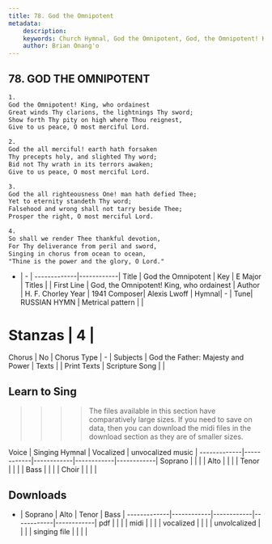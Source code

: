 ```yaml
---
title: 78. God the Omnipotent
metadata:
    description: 
    keywords: Church Hymnal, God the Omnipotent, God, the Omnipotent! King, who ordainest, 
    author: Brian Onang'o
---
```



## 78. GOD THE OMNIPOTENT

```txt
1.
God the Omnipotent! King, who ordainest
Great winds Thy clarions, the lightnings Thy sword;
Show forth Thy pity on high where Thou reignest,
Give to us peace, O most merciful Lord.

2.
God the all merciful! earth hath forsaken
Thy precepts holy, and slighted Thy word;
Bid not Thy wrath in its terrors awaken;
Give to us peace, O most merciful Lord.

3.
God the all righteousness One! man hath defied Thee;
Yet to eternity standeth Thy word;
Falsehood and wrong shall not tarry beside Thee;
Prosper the right, O most merciful Lord.

4.
So shall we render Thee thankful devotion,
For Thy deliverance from peril and sword,
Singing in chorus from ocean to ocean,
"Thine is the power and the glory, O Lord."

```

- |   -  |
-------------|------------|
Title | God the Omnipotent |
Key | E Major |
Titles |  |
First Line | God, the Omnipotent! King, who ordainest |
Author | H. F. Chorley
Year | 1941
Composer| Alexis Lwoff |
Hymnal|  - |
Tune| RUSSIAN HYMN |
Metrical pattern | |
# Stanzas | 4 |
Chorus | No |
Chorus Type | - |
Subjects | God the Father: Majesty and Power |
Texts |  |
Print Texts | 
Scripture Song |  |
  
## Learn to Sing

>>>> The files available in this section have comparatively large sizes. If you need to save on data, then you can download the midi files in the download section as they are of smaller sizes.

Voice |  Singing Hymnal | Vocalized | unvocalized music |
-------------|------------|------------|------------|------------|
Soprano | | | |
Alto | | | |
Tenor | | | |
Bass | | | |
Choir | | | |

## Downloads

- |  Soprano | Alto | Tenor | Bass |
-------------|------------|------------|------------|------------|
pdf | | | |
midi | | | |
vocalized | | | |
unvolcalized | | | |
singing file | | | |
  